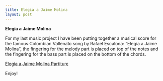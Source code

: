 ```yaml
---
title: Elegia a Jaime Molina
layout: post
---
```


**Elegia a Jaime Molina**

For my last music project I have been putting together a musical score for the
famous Colombian Vallenato song by Rafael Escalona: “Elegia a Jaime Molina”, the
fingering for the melody part is placed on top of the notes and the fingering
for the bass part is placed on the bottom of the chords.

[Elegia a Jaime Molina Partiture](/assets/2013-12-11-elegia-a-jaime-molina_1.pdf)

Enjoy!
